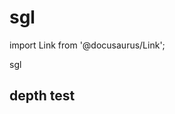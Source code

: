 # sgl

import Link from '@docusaurus/Link';

<Link
  target="_blank"
  to="/wasm/index.html#sokol.gl">
  sgl
</Link>

## depth test
